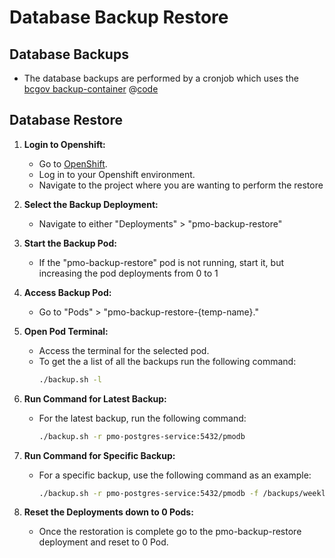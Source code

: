 # Database Backup Restore

## Database Backups
- The database backups are performed by a cronjob which uses the [bcgov backup-container](https://developer.gov.bc.ca/Backup-Container)
@[code](../../../../deployments/kustomize/backups/backup-db-cron.yaml)

## Database Restore

1. **Login to Openshift:**
   - Go to [OpenShift](https://console.apps.silver.devops.gov.bc.ca/).
   - Log in to your Openshift environment.
   - Navigate to the project where you are wanting to perform the restore

2. **Select the Backup Deployment:**
   - Navigate to either "Deployments" > "pmo-backup-restore"

3. **Start the Backup Pod:**
   - If the "pmo-backup-restore" pod is not running, start it, but increasing the pod deployments from 0 to 1

4. **Access Backup Pod:**
   - Go to "Pods" > "pmo-backup-restore-{temp-name}."

5. **Open Pod Terminal:**
   - Access the terminal for the selected pod.
   - To get the a list of all the backups run the following command:
     ```bash
     ./backup.sh -l
     ```

6. **Run Command for Latest Backup:**
   - For the latest backup, run the following command:
     ```bash
     ./backup.sh -r pmo-postgres-service:5432/pmodb
     ```

7. **Run Command for Specific Backup:**
   - For a specific backup, use the following command as an example:
     ```bash
     ./backup.sh -r pmo-postgres-service:5432/pmodb -f /backups/weekly/2023-12-10/pmo-postgres-service-pmodb_2023-12-10_01-00-22.sql.gz
     ```

8. **Reset the Deployments down to 0 Pods:**
   - Once the restoration is complete go to the pmo-backup-restore deployment and reset to 0 Pod.

